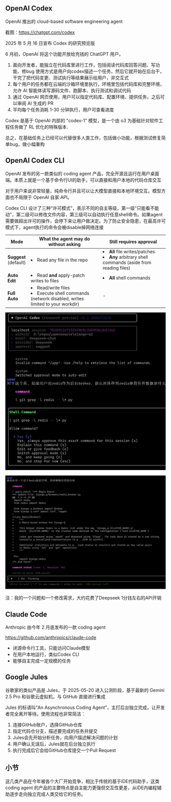 

## OpenAI Codex

OpenAI 推出的 cloud-based software engineering agent

截图：https://chatgpt.com/codex

2025 年 5 月 16 日宣布 Codex 的研究预览版

6 月初，OpenAI 将这个功能开放给充钱的 ChatGPT 用户。

1. 面向开发者，能独立在代码库里进行工作，包括阅读代码库回答问题、写功能、修bug
    使用方式是用户向codex描述一个任务，然后它就开始在后台干，干完了把代码变更、测试执行等结果展示给用户，非交互式
2. 每个用户的任务都在云端的沙箱环境里执行，环境里包括代码库和完整环境，允许 AI 智能体读写源码文件、跑脚本、执行测试和调试代码
3. 通过 OpenAI 网页使用，用户可以指定代码库、配置环境、提供任务，之后可以审阅 AI 生成的 PR
4. 平均每个任务消耗 1-30 分钟执行，用户可查看进度

Codex 是基于 OpenAI 内部的 "codex-1" 模型，是一个由 o3 为基础针对软件工程任务做了 RL 优化的特殊版本.

总之，在基础任务上已经可以代替很多人类工作，包括做小功能，根据测试修复简单bug，做小幅重构


## OpenAI Codex CLI

OpenAI 发布的另一款类似的 coding agent 产品，完全开源且运行在用户桌面端。本质上就是一个基于命令行UI的助手，可以直接和用户本地的代码仓库交互

对于用户来说非常轻量，纯命令行并且可以让大模型直接和本地环境交互。模型方面也不局限于 OpenAI 自家 API。

Codex CLI 设计了三种“许可模式”，表示不同的自主等级，第一级“只能看不能动”，第二级可以修改文件内容，第三级可以自动执行任意shell命令。如果agent需要做超出许可的操作，会停下来让用户做决定。为了防止安全隐患，在最高许可模式下，agent执行的命令会被disable掉网络连接

| Mode                      | What the agent may do without asking                                                                | Still requires approval                                                                         |
| ------------------------- | --------------------------------------------------------------------------------------------------- | ----------------------------------------------------------------------------------------------- |
| **Suggest** <br>(default) | <li>Read any file in the repo                                                                       | <li>**All** file writes/patches<li> **Any** arbitrary shell commands (aside from reading files) |
| **Auto Edit**             | <li>Read **and** apply-patch writes to files                                                        | <li>**All** shell commands                                                                      |
| **Full Auto**             | <li>Read/write files <li> Execute shell commands (network disabled, writes limited to your workdir) | -                                                                                               |

![alt text](image.png)

![alt text](image-1.png)

注：我的一个问题和一个修改需求，大约花费了Deepseek 1分钱左右的API开销

## Claude Code

Anthropic 由今年 2 月底发布的一款 coding agent

https://github.com/anthropics/claude-code

- 闭源命令行工具，只能访问Claude模型
- 在用户本地运行，类似Codex CLI
- 能够自主完成一定规模的任务

## Google Jules

谷歌家的类似产品是 Jules，于 2025-05-20 进入公测阶段，基于最新的 Gemini 2.5 Pro 和谷歌云虚拟机，与 GitHub 直接进行集成

Jules 的标语叫“An Asynchronous Coding Agent”，主打后台独立完成，让开发者完全离开等待。使用流程也非常简洁：

1. 连接GitHub账户，选择GitHub仓库
2. 指定代码仓分支，描述要完成的任务并提交
3. Jules会先开始分析任务，向用户描述解决问题的计划
4. 用户确认无误后，Jules就在后台独立执行
5. 执行完成后它会给GitHub仓库提交一个Pull Request

## 小节

这几类产品在今年被各个大厂开始竞争，相比于传统的基于IDE代码助手，这类 coding agent 的产品的主要特点是自主能力更强但交互性更差，从IDE内编程辅助逐步走向独立完成人类交给它的任务。
